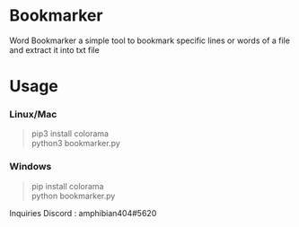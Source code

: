 # Bookmarker
Word Bookmarker a simple tool to bookmark specific lines or words of a file and extract it into txt file
# Usage
### Linux/Mac
> pip3 install colorama <br> 
> python3 bookmarker.py

### Windows
> pip install colorama<br>
> python bookmarker.py

Inquiries 
Discord : amphibian404#5620
